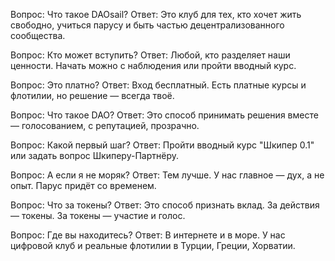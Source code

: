 Вопрос: Что такое DAOsail?
Ответ: Это клуб для тех, кто хочет жить свободно, учиться парусу и быть частью децентрализованного сообщества.

Вопрос: Кто может вступить?
Ответ: Любой, кто разделяет наши ценности. Начать можно с наблюдения или пройти вводный курс.

Вопрос: Это платно?
Ответ: Вход бесплатный. Есть платные курсы и флотилии, но решение — всегда твоё.

Вопрос: Что такое DAO?
Ответ: Это способ принимать решения вместе — голосованием, с репутацией, прозрачно.

Вопрос: Какой первый шаг?
Ответ: Пройти вводный курс "Шкипер 0.1" или задать вопрос Шкиперу-Партнёру.

Вопрос: А если я не моряк?
Ответ: Тем лучше. У нас главное — дух, а не опыт. Парус придёт со временем.

Вопрос: Что за токены?
Ответ: Это способ признать вклад. За действия — токены. За токены — участие и голос.

Вопрос: Где вы находитесь?
Ответ: В интернете и в море. У нас цифровой клуб и реальные флотилии в Турции, Греции, Хорватии.